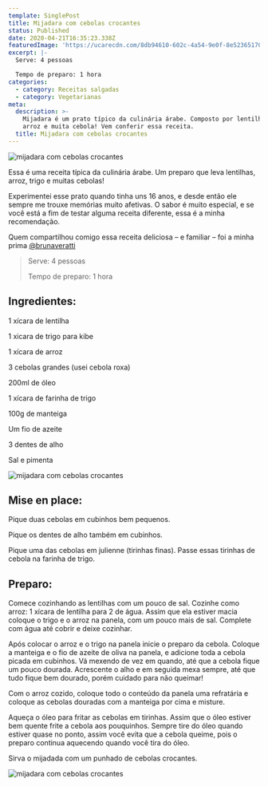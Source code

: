 ```yaml
---
template: SinglePost
title: Mijadara com cebolas crocantes
status: Published
date: 2020-04-21T16:35:23.338Z
featuredImage: 'https://ucarecdn.com/8db94610-602c-4a54-9e0f-8e52365170f0/-/preview/'
excerpt: |-
  Serve: 4 pessoas 

  Tempo de preparo: 1 hora 
categories:
  - category: Receitas salgadas
  - category: Vegetarianas
meta:
  description: >-
    Mijadara é um prato típico da culinária árabe. Composto por lentilha, trigo,
    arroz e muita cebola! Vem conferir essa receita.
  title: Mijadara com cebolas crocantes
---
```

![mijadara com cebolas crocantes](https://ucarecdn.com/d28ab39e-4fcf-4b99-ba93-c8e1ba695e16/)

Essa é uma receita típica da culinária árabe. Um preparo que leva lentilhas, arroz, trigo e muitas cebolas! 

Experimentei esse prato quando tinha uns 16 anos, e desde então ele sempre me trouxe memórias muito afetivas. O sabor é muito especial, e se você está a fim de testar alguma receita diferente, essa é a minha recomendação. 

Quem compartilhou comigo essa receita deliciosa – e familiar – foi a minha prima [@brunaveratti 
](https://www.instagram.com/brunaveratti/)

> Serve: 4 pessoas 
>
> Tempo de preparo: 1 hora 

## Ingredientes:

1 xícara de lentilha 

1 xicara de trigo para kibe 

1 xícara de arroz  

3 cebolas grandes (usei cebola roxa) 

200ml de óleo 

1 xícara de farinha de trigo 

100g de manteiga 

Um fio de azeite 

3 dentes de alho 

Sal e pimenta 

![mijadara com cebolas crocantes](https://ucarecdn.com/03a67d7c-7132-472a-8f1e-d4027d95646a/)

## Mise en place:

Pique duas cebolas em cubinhos bem pequenos. 

Pique os dentes de alho também em cubinhos. 

Pique uma das cebolas em julienne (tirinhas finas). Passe essas tirinhas de cebola na farinha de trigo. 

## Preparo:

Comece cozinhando as lentilhas com um pouco de sal. Cozinhe como arroz: 1 xícara de lentilha para 2 de água. Assim que ela estiver macia coloque o trigo e o arroz na panela, com um pouco mais de sal. Complete com água até cobrir e deixe cozinhar. 

Após colocar o arroz e o trigo na panela inicie o preparo da cebola. Coloque a manteiga e o fio de azeite de oliva na panela, e adicione toda a cebola picada em cubinhos. Vá mexendo de vez em quando, até que a cebola fique um pouco dourada. Acrescente o alho e em seguida mexa sempre, até que tudo fique bem dourado, porém cuidado para não queimar! 

Com o arroz cozido, coloque todo o conteúdo da panela uma refratária e coloque as cebolas douradas com a manteiga por cima e misture. 

Aqueça o óleo para fritar as cebolas em tirinhas. Assim que o óleo estiver bem quente frite a cebola aos pouquinhos. Sempre tire do óleo quando estiver quase no ponto, assim você evita que a cebola queime, pois o preparo continua aquecendo quando você tira do óleo. 

Sirva o mijadada com um punhado de cebolas crocantes. 

![mijadara com cebolas crocantes](https://ucarecdn.com/18d77438-278a-4cf1-929a-2747a0a8ef8f/-/crop/1651x2011/81,34/-/preview/)

